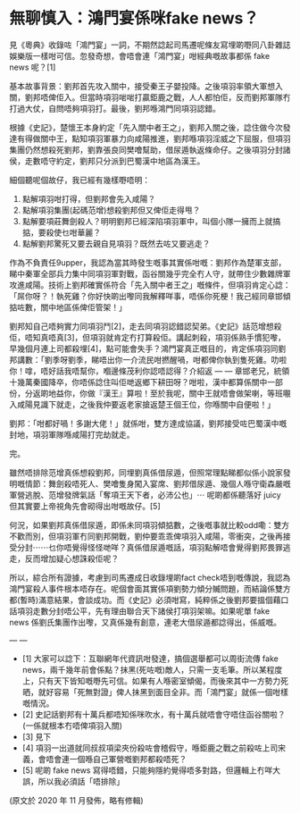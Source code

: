 # 無聊慎入：鴻門宴係咪fake news？

見《粵典》收錄咗「鴻門宴」一詞，不期然諗起司馬遷呢條友寫埋啲嘢同八卦雜誌娛樂版一樣咁可信。忽發奇想，會唔會連「鴻門宴」咁經典嘅故事都係 fake news 呢？[1]

基本故事背景：劉邦首先攻入關中，接受秦王子嬰投降。之後項羽率領大軍想入關，劉邦唔俾佢入。但當時項羽啱啱打贏鉅鹿之戰，人人都怕佢，反而劉邦軍隊冇打過大仗，自問唔夠項羽打。最後，劉邦喺鴻門同項羽認錯。

根據《史記》，楚懷王本身約定「先入關中者王之」，劉邦入關之後，諗住做今次發達有得做關中王，點知項羽軍暴力向咸陽推進，劉邦喺項羽淫威之下屈服，但項羽集團仍然想殺死劉邦，劉靠張良同樊噲幫助，借尿遁執返條命仔。之後項羽分封諸侯，走數唔守約定，劉邦只分派到巴蜀漢中地區為漢王。

細個聽呢個故仔，我已經有幾樣嘢唔明：

1. 點解項羽咁打得，但劉邦會先入咸陽？
2. 點解項羽集團(起碼范增)想殺劉邦但又俾佢走得甩？
3. 點解要項莊舞劍殺人？明明劉邦已經深陷項羽軍中，叫個小隊一擁而上就搞掂，要殺使乜咁華麗？
4. 點解劉邦驚死又要去親自見項羽？既然去咗又要逃走？

作為不負責任9upper，我認為當其時發生嘅事其實係咁嘅：劉邦作為楚軍支部，睇中秦軍全部兵力集中同項羽軍對戰，函谷關幾乎完全冇人守，就帶住少數雜牌軍攻進咸陽。技術上劉邦確實係符合「先入關中者王之」嘅條件，但項羽肯定心諗：「屌你呀？！執死雞？你好快啲出嚟同我解釋咩事，唔係你死梗！我己經同章邯傾掂咗數，關中地區係俾佢管架！」

劉邦知自己唔夠實力同項羽鬥[2]，走去同項羽認錯認契弟。《史記》話范增想殺佢，唔知真唔真[3]，但項羽就肯定冇打算殺佢。講起刺殺，項羽係熟手慣犯嚟，早幾個月連上司都殺埋[4]，點可能會失手？鴻門宴真正嘅目的，肯定係項羽同劉邦講數：「劉季呀劉季，睇唔出你一介流民咁撚醒喎，咁都俾你執到隻死雞。叻啦你！嗱，唔好話我唔幫你，嗰邊條茂利你認唔認得？介紹返 — — 章邯老兄，統領十幾萬秦國降卒，你唔係諗住叫佢哋返鄉下耕田呀？咁啦，漢中都算係關中一部份，分返啲地益你，你做『漢王』算啦！至於我呢，關中王就唔會做架喇，等班𡃁入咸陽見識下就走，之後我仲要返老家搶返楚王個王位，你喺關中自便啦！」

劉邦：「咁都好喎！多謝大佬！」就係咁，雙方達成協議，劉邦接受咗巴蜀漢中嘅封地，項羽軍隊喺咸陽打完劫就走。

完。

雖然唔排除范增真係想殺劉邦，同埋劉真係借尿遁，但照常理點睇都似係小說家發明嘅情節：舞劍殺唔死人、樊噲隻身闖入宴席、劉邦借尿遁、幾個人喺守衛森嚴嘅軍營逃脫、范增發牌氣話「奪項王天下者，必沛公也」⋯ 呢啲都係聽落好 juicy 但其實要上帝視角先會砌得出咁嘅故仔。[5]

何況，如果劉邦真係借尿遁，即係未同項羽傾掂數，之後嘅事就比較odd嘞：雙方不歡而別，但項羽軍冇同劉邦開戰，劉仲要乖乖俾項羽入咸陽，零衝突，之後再接受分封⋯⋯乜你唔覺得怪怪哋咩？真係借尿遁嘅話，項羽點解唔會覺得劉邦畏罪逃走，反而增加疑心想誅殺佢呢？

所以，綜合所有證據，考慮到司馬遷成日收錄埋啲fact check唔到嘅傳說，我認為鴻門宴殺人事件根本唔存在。呢個會面其實係項劉勢力傾分贓問題，而結論係雙方都(暫時)滿意結果，會談成功。而《史記》必須咁寫，純粹係之後劉邦要搵個藉口話項羽走數分封唔公平，先有理由聯合天下諸侯打項羽架嘛。如果呢單 fake news 係劉氏集團作出嚟，又真係幾有創意，連老大借尿遁都諗得出，係威嘅。

— —

- [1] 大家可以諗下：互聯網年代資訊咁發達，搞個選舉都可以周街流傳 fake news，兩千幾年前會係點？抹黑(死咗嘅)敵人，只需一支毛筆。所以某程度上，只有天下皆知嘅嘢先可信。如果有人喺密室傾偈，而後來其中一方勢力死晒，就好容易「死無對證」俾人抺黑到面目全非。而「鴻門宴」就係一個咁樣嘅情況。
- [2] 史記話劉邦有十萬兵都唔知係咪吹水，有十萬兵就唔會守唔住函谷關啦？(一係就根本冇唔俾項羽入關)
- [3] 見下
- [4] 項羽一出道就同叔叔項梁夾份殺咗會稽假守，喺鉅鹿之戰之前殺咗上司宋義，會唔會連一個喺自己軍營嘅劉邦都殺唔死？
- [5] 呢啲 fake news 寫得唔錯，只能夠隱約覺得唔多對路，但邏輯上冇咩大誤，所以我必須話「唔排除」

(原文於 2020 年 11 月發佈，略有修輯)

